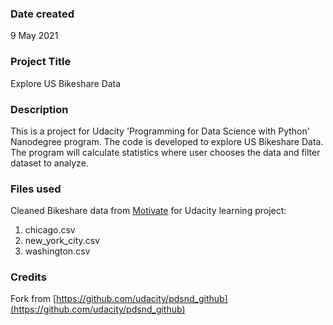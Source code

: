 ### Date created
9 May 2021

### Project Title
Explore US Bikeshare Data

### Description
This is a project for Udacity 'Programming for Data Science with Python' Nanodegree program. The code is developed to explore US Bikeshare Data. The program will calculate statistics where user chooses the data and filter dataset to analyze.

### Files used
Cleaned Bikeshare data from [Motivate](https://www.motivateco.com/) for Udacity learning project:
1. chicago.csv
2. new_york_city.csv
3. washington.csv

### Credits
Fork from [https://github.com/udacity/pdsnd_github](https://github.com/udacity/pdsnd_github)

